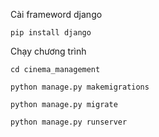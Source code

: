 Cài frameword django

`pip install django`

Chạy chương trình

`cd cinema_management`

`python manage.py makemigrations`

`python manage.py migrate`

`python manage.py runserver`
